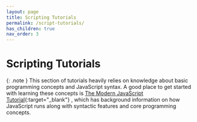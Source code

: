 ```yaml
---
layout: page
title: Scripting Tutorials
permalink: /script-tutorials/
has_children: true
nav_order: 3
---
```


# Scripting Tutorials

{: .note }
This section of tutorials heavily relies on knowledge about basic programming concepts and JavaScript syntax. A good place to get started with learning these concepts is [The Modern JavaScript Tutorial](https://javascript.info/){:target="_blank"} , which has background information on how JavaScript runs along with syntactic features and core programming concepts.
